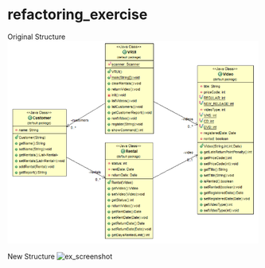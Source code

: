 # refactoring_exercise
Original Structure
![ex_screenshot](./origin.png)


New Structure
![ex_screenshot](./NewStructure.png)
